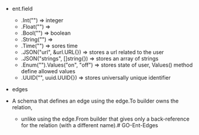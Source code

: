 
- ent.field
  - .Int("") => integer
  - .Float("") => 
  - .Bool("") => boolean
  - .String("") => 
  - .Time("") => sores time
  - .JSON("url", &url.URL{}) => stores a url related to the user
  - .JSON("strings", []string{}) => stores an array of strings
  - .Enum("").Values("on", "off") => stores state of user, Values() method define allowed values
  - .UUID("", uuid.UUID{}) => stores universally unique identifier

- edges
-  A schema that defines an edge using the edge.To builder owns the relation, 
   -  unlike using the edge.From builder that gives only a back-reference for the relation (with a different name).# GO-Ent-Edges
